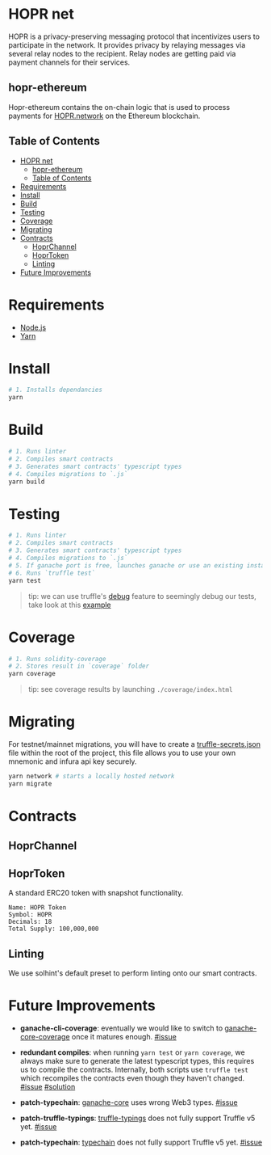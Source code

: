 # HOPR net

HOPR is a privacy-preserving messaging protocol that incentivizes users to participate in the network. It provides privacy by relaying messages via several relay nodes to the recipient. Relay nodes are getting paid via payment channels for their services.

## hopr-ethereum

Hopr-ethereum contains the on-chain logic that is used to process payments for [HOPR.network](https://hopr.network) on the Ethereum blockchain.

## Table of Contents

- [HOPR net](#hopr-net)
  - [hopr-ethereum](#hopr-ethereum)
  - [Table of Contents](#table-of-contents)
- [Requirements](#requirements)
- [Install](#install)
- [Build](#build)
- [Testing](#testing)
- [Coverage](#coverage)
- [Migrating](#migrating)
- [Contracts](#contracts)
  - [HoprChannel](#hoprchannel)
  - [HoprToken](#hoprtoken)
  - [Linting](#linting)
- [Future Improvements](#future-improvements)

# Requirements

- [Node.js](https://nodejs.org)
- [Yarn](https://yarnpkg.com)

# Install

```bash
# 1. Installs dependancies
yarn
```

# Build

```bash
# 1. Runs linter
# 2. Compiles smart contracts
# 3. Generates smart contracts' typescript types
# 4. Compiles migrations to `.js`
yarn build
```

# Testing

```bash
# 1. Runs linter
# 2. Compiles smart contracts
# 3. Generates smart contracts' typescript types
# 4. Compiles migrations to `.js`
# 5. If ganache port is free, launches ganache or use an existing instance
# 6. Runs `truffle test`
yarn test
```

> tip: we can use truffle's [debug](https://www.trufflesuite.com/docs/truffle/getting-started/debugging-your-contracts#debugging-your-contracts) feature to seemingly debug our tests, take look at this [example](./examples/test/DebugExample.test.ts)

# Coverage

```bash
# 1. Runs solidity-coverage
# 2. Stores result in `coverage` folder
yarn coverage
```

> tip: see coverage results by launching `./coverage/index.html`

# Migrating

For testnet/mainnet migrations, you will have to create a [truffle-secrets.json](./truffle-secrets.example.json) file within the root of the project, this file allows you to use your own mnemonic and infura api key securely.

```bash
yarn network # starts a locally hosted network
yarn migrate
```

# Contracts

## HoprChannel

## HoprToken

A standard ERC20 token with snapshot functionality.

```
Name: HOPR Token
Symbol: HOPR
Decimals: 18
Total Supply: 100,000,000
```

## Linting

We use solhint's default preset to perform linting onto our smart contracts.

# Future Improvements

- **ganache-cli-coverage**: eventually we would like to switch to [ganache-core-coverage](https://github.com/OpenZeppelin/ganache-core-coverage) once it matures enough. [#issue](https://forum.openzeppelin.com/t/how-is-solidity-coverage-integrated-into-openzeppelin/1323/3)

- **redundant compiles**: when running `yarn test` or `yarn coverage`, we always make sure to generate the latest typescript types, this requires us to compile the contracts. Internally, both scripts use `truffle test` which recompiles the contracts even though they haven't changed. [#issue](https://github.com/trufflesuite/truffle/issues/469) [#solution](https://github.com/trufflesuite/truffle/issues/2661)

- **patch-typechain**: [ganache-core](https://github.com/trufflesuite/ganache-core) uses wrong Web3 types. [#issue](https://github.com/trufflesuite/ganache-core/issues/465)

- **patch-truffle-typings**: [truffle-typings](https://github.com/ethereum-ts/truffle-typings) does not fully support Truffle v5 yet. [#issue](https://github.com/ethereum-ts/truffle-typings/pull/13#issuecomment-550325019)

- **patch-typechain**: [typechain](https://github.com/ethereum-ts/TypeChain) does not fully support Truffle v5 yet. [#issue](https://github.com/ethereum-ts/TypeChain/issues/193)
